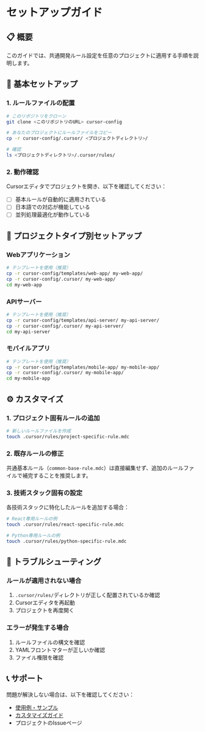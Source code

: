 # セットアップガイド

## 📋 概要

このガイドでは、共通開発ルール設定を任意のプロジェクトに適用する手順を説明します。

## 🚀 基本セットアップ

### 1. ルールファイルの配置

```bash
# このリポジトリをクローン
git clone <このリポジトリのURL> cursor-config

# あなたのプロジェクトにルールファイルをコピー
cp -r cursor-config/.cursor/ <プロジェクトディレクトリ>/

# 確認
ls <プロジェクトディレクトリ>/.cursor/rules/
```

### 2. 動作確認

Cursorエディタでプロジェクトを開き、以下を確認してください：

- [ ] 基本ルールが自動的に適用されている
- [ ] 日本語での対応が機能している
- [ ] 並列処理最適化が動作している

## 🎯 プロジェクトタイプ別セットアップ

### Webアプリケーション

```bash
# テンプレートを使用（推奨）
cp -r cursor-config/templates/web-app/ my-web-app/
cp -r cursor-config/.cursor/ my-web-app/
cd my-web-app
```

### APIサーバー

```bash
# テンプレートを使用（推奨）
cp -r cursor-config/templates/api-server/ my-api-server/
cp -r cursor-config/.cursor/ my-api-server/
cd my-api-server
```

### モバイルアプリ

```bash
# テンプレートを使用（推奨）
cp -r cursor-config/templates/mobile-app/ my-mobile-app/
cp -r cursor-config/.cursor/ my-mobile-app/
cd my-mobile-app
```

## ⚙️ カスタマイズ

### 1. プロジェクト固有ルールの追加

```bash
# 新しいルールファイルを作成
touch .cursor/rules/project-specific-rule.mdc
```

### 2. 既存ルールの修正

共通基本ルール（`common-base-rule.mdc`）は直接編集せず、追加のルールファイルで補完することを推奨します。

### 3. 技術スタック固有の設定

各技術スタックに特化したルールを追加する場合：

```bash
# React専用ルールの例
touch .cursor/rules/react-specific-rule.mdc

# Python専用ルールの例  
touch .cursor/rules/python-specific-rule.mdc
```

## 🔧 トラブルシューティング

### ルールが適用されない場合

1. `.cursor/rules/`ディレクトリが正しく配置されているか確認
2. Cursorエディタを再起動
3. プロジェクトを再度開く

### エラーが発生する場合

1. ルールファイルの構文を確認
2. YAMLフロントマターが正しいか確認
3. ファイル権限を確認

## 📞 サポート

問題が解決しない場合は、以下を確認してください：

- [使用例・サンプル](usage-examples.md)
- [カスタマイズガイド](customization-guide.md)
- プロジェクトのIssueページ 
